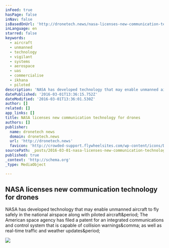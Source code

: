 ```yaml
---
inFeed: true
hasPage: false
inNav: false
isBasedOnUrl: 'http://dronetech.news/nasa-licenses-new-communication-technology-for-drones/860/'
inLanguage: en
starred: false
keywords:
  - aircraft
  - unmanned
  - technology
  - vigilant
  - systems
  - aerospace
  - uas
  - commercialise
  - ikhana
  - piloted
description: 'NASA has developed technology that may enable unmanned aircraft to fly safely in the national airspace along with piloted aircraft. The American space agency has filed a patent for an integrated communications and control system that is capable of collision warnings, as well as real-time traffic and weather updates.'
datePublished: '2016-03-01T13:36:15.752Z'
dateModified: '2016-03-01T13:36:01.530Z'
author: []
related: []
app_links: []
title: NASA licenses new communication technology for drones
authors: []
publisher:
  name: dronetech news
  domain: dronetech.news
  url: 'http://dronetech.news'
  favicon: 'http://crowded-support.flywheelsites.com/wp-content/icons/DT-Favicon_News.ico'
sourcePath: _posts/2016-03-01-nasa-licenses-new-communication-technology-for-drones.md
published: true
_context: 'http://schema.org'
_type: MediaObject

---
```

<article style=""><h1>NASA licenses new communication technology for drones</h1><p>NASA has developed technology that may enable unmanned aircraft to fly safely in the national airspace along with piloted aircraft&amp;period; The American space agency has filed a patent for an integrated communications and control system that is capable of collision warnings&amp;comma; as well as real-time traffic and weather updates&amp;period;</p><img src="http://dronetech.news/wp-content/uploads/2016/02/15665869217_9a9e43a1a2_o.jpg" /></article>